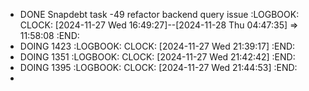 - DONE Snapdebt task -49 refactor backend query issue
  :LOGBOOK:
  CLOCK: [2024-11-27 Wed 16:49:27]--[2024-11-28 Thu 04:47:35] =>  11:58:08
  :END:
- DOING 1423
  :LOGBOOK:
  CLOCK: [2024-11-27 Wed 21:39:17]
  :END:
- DOING 1351
  :LOGBOOK:
  CLOCK: [2024-11-27 Wed 21:42:42]
  :END:
- DOING 1395
  :LOGBOOK:
  CLOCK: [2024-11-27 Wed 21:44:53]
  :END:
-